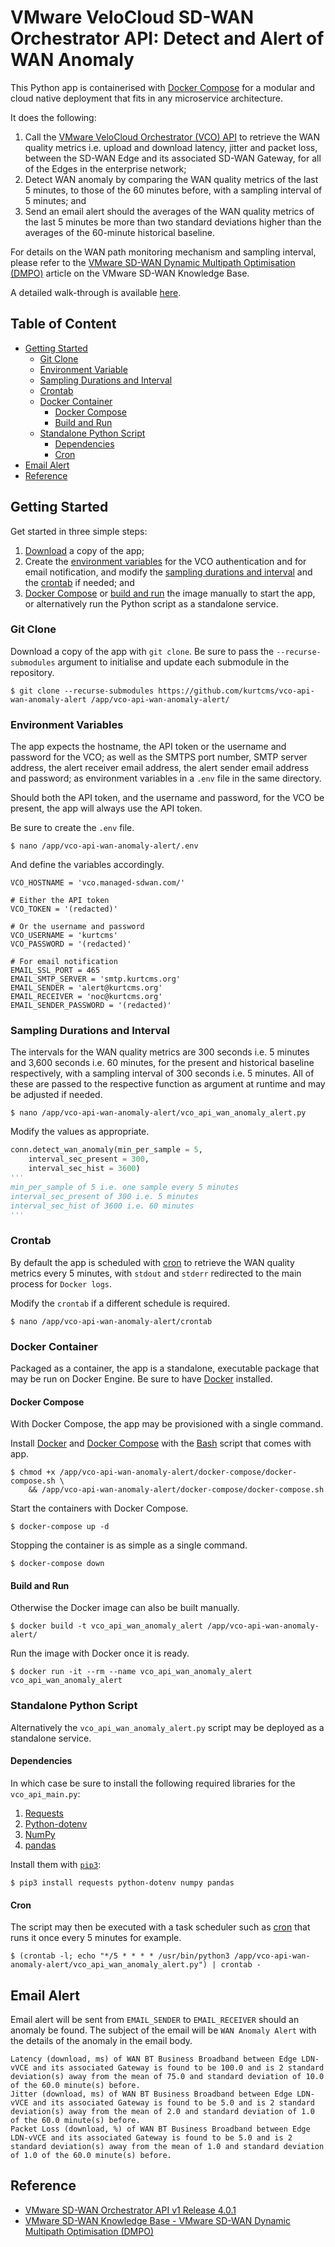 # VMware VeloCloud SD-WAN Orchestrator API: Detect and Alert of WAN Anomaly

This Python app is containerised with [Docker Compose](https://docs.docker.com/compose/) for a modular and cloud native deployment that fits in any microservice architecture.

It does the following:

1. Call the [VMware VeloCloud Orchestrator (VCO) API](#reference) to retrieve the WAN quality metrics i.e. upload and download latency, jitter and packet loss, between the SD-WAN Edge and its associated SD-WAN Gateway, for all of the Edges in the enterprise network;
2. Detect WAN anomaly by comparing the WAN quality metrics of the last 5 minutes, to those of the 60 minutes before, with a sampling interval of 5 minutes; and
3. Send an email alert should the averages of the WAN quality metrics of the last 5 minutes be more than two standard deviations higher than the averages of the 60-minute historical baseline.

For details on the WAN path monitoring mechanism and sampling interval, please refer to the [VMware SD-WAN Dynamic Multipath Optimisation (DMPO)](#reference) article on the VMware SD-WAN Knowledge Base.

A detailed walk-through is available [here](https://kurtcms.org/vmware-velocloud-sd-wan-orchestrator-api-detect-and-alert-of-wan-anomaly/).

## Table of Content

- [Getting Started](#getting-started)
  - [Git Clone](#git-clone)
  - [Environment Variable](#environment-variables)
  - [Sampling Durations and Interval](#sampling-durations-and-interval)
  - [Crontab](#crontab)
  - [Docker Container](#docker-container)
	  - [Docker Compose](#docker-compose)
	  - [Build and Run](#build-and-run)
  - [Standalone Python Script](#standalone-python-script)
    - [Dependencies](#dependencies)
    - [Cron](#cron)
- [Email Alert](#email-alert)
- [Reference](#reference)

## Getting Started

Get started in three simple steps:

1. [Download](#git-clone) a copy of the app;
2. Create the [environment variables](#environment-variables) for the VCO authentication and for email notification, and modify the [sampling durations and interval](#sampling-durations-and-interval) and the [crontab](#crontab) if needed; and
3. [Docker Compose](#docker-compose) or [build and run](#build-and-run) the image manually to start the app, or alternatively run the Python script as a standalone service.

### Git Clone

Download a copy of the app with `git clone`. Be sure to pass the `--recurse-submodules` argument to initialise and update each submodule in the repository.

```shell
$ git clone --recurse-submodules https://github.com/kurtcms/vco-api-wan-anomaly-alert /app/vco-api-wan-anomaly-alert/
```

### Environment Variables

The app expects the hostname, the API token or the username and password for the VCO; as well as the SMTPS port number, SMTP server address, the alert receiver email address, the alert sender email address and password; as environment variables in a `.env` file in the same directory.

Should both the API token, and the username and password, for the VCO be present, the app will always use the API token.

Be sure to create the `.env` file.

```shell
$ nano /app/vco-api-wan-anomaly-alert/.env
```

And define the variables accordingly.

```
VCO_HOSTNAME = 'vco.managed-sdwan.com/'

# Either the API token
VCO_TOKEN = '(redacted)'

# Or the username and password
VCO_USERNAME = 'kurtcms'
VCO_PASSWORD = '(redacted)'

# For email notification
EMAIL_SSL_PORT = 465
EMAIL_SMTP_SERVER = 'smtp.kurtcms.org'
EMAIL_SENDER = 'alert@kurtcms.org'
EMAIL_RECEIVER = 'noc@kurtcms.org'
EMAIL_SENDER_PASSWORD = '(redacted)'
```

### Sampling Durations and Interval

The intervals for the WAN quality metrics are 300 seconds i.e. 5 minutes and 3,600 seconds i.e. 60 minutes, for the present and historical baseline respectively, with a sampling interval of 300 seconds i.e. 5 minutes. All of these are passed to the respective function as argument at runtime and may be adjusted if needed.

```shell
$ nano /app/vco-api-wan-anomaly-alert/vco_api_wan_anomaly_alert.py
```

Modify the values as appropriate.

```python
conn.detect_wan_anomaly(min_per_sample = 5,
    interval_sec_present = 300,
    interval_sec_hist = 3600)
'''
min_per_sample of 5 i.e. one sample every 5 minutes
interval_sec_present of 300 i.e. 5 minutes
interval_sec_hist of 3600 i.e. 60 minutes
'''
```

### Crontab

By default the app is scheduled with [cron](https://linux.die.net/man/8/cron) to retrieve the WAN quality metrics every 5 minutes, with `stdout` and `stderr` redirected to the main process for `Docker logs`.

Modify the `crontab` if a different schedule is required.

```shell
$ nano /app/vco-api-wan-anomaly-alert/crontab
```

### Docker Container

Packaged as a container, the app is a standalone, executable package that may be run on Docker Engine. Be sure to have [Docker](https://docs.docker.com/engine/install/) installed.

#### Docker Compose

With Docker Compose, the app may be provisioned with a single command.

Install [Docker](https://docs.docker.com/engine/install/) and [Docker Compose](https://docs.docker.com/compose/install/) with the [Bash](https://github.com/gitGNU/gnu_bash) script that comes with app.

```shell
$ chmod +x /app/vco-api-wan-anomaly-alert/docker-compose/docker-compose.sh \
    && /app/vco-api-wan-anomaly-alert/docker-compose/docker-compose.sh
```

Start the containers with Docker Compose.

```shell
$ docker-compose up -d
```

Stopping the container is as simple as a single command.

```shell
$ docker-compose down
```

#### Build and Run

Otherwise the Docker image can also be built manually.

```shell
$ docker build -t vco_api_wan_anomaly_alert /app/vco-api-wan-anomaly-alert/
```

Run the image with Docker once it is ready.

```shell
$ docker run -it --rm --name vco_api_wan_anomaly_alert vco_api_wan_anomaly_alert
```

### Standalone Python Script

Alternatively the `vco_api_wan_anomaly_alert.py` script may be deployed as a standalone service.

#### Dependencies

In which case be sure to install the following required libraries for the `vco_api_main.py`:

1. [Requests](https://github.com/psf/requests)
2. [Python-dotenv](https://github.com/theskumar/python-dotenv)
3. [NumPy](https://github.com/numpy/numpy)
4. [pandas](https://github.com/pandas-dev/pandas)

Install them with [`pip3`](https://github.com/pypa/pip):

```shell
$ pip3 install requests python-dotenv numpy pandas
```

#### Cron

The script may then be executed with a task scheduler such as [cron](https://linux.die.net/man/8/cron) that runs it once every 5 minutes for example.

```shell
$ (crontab -l; echo "*/5 * * * * /usr/bin/python3 /app/vco-api-wan-anomaly-alert/vco_api_wan_anomaly_alert.py") | crontab -
```

## Email Alert

Email alert will be sent from `EMAIL_SENDER` to `EMAIL_RECEIVER` should an anomaly be found. The subject of the email will be `WAN Anomaly Alert` with the details of the anomaly in the email body.

```
Latency (download, ms) of WAN BT Business Broadband between Edge LDN-vVCE and its associated Gateway is found to be 100.0 and is 2 standard deviation(s) away from the mean of 75.0 and standard deviation of 10.0 of the 60.0 minute(s) before.
Jitter (download, ms) of WAN BT Business Broadband between Edge LDN-vVCE and its associated Gateway is found to be 5.0 and is 2 standard deviation(s) away from the mean of 2.0 and standard deviation of 1.0 of the 60.0 minute(s) before.
Packet Loss (download, %) of WAN BT Business Broadband between Edge LDN-vVCE and its associated Gateway is found to be 5.0 and is 2 standard deviation(s) away from the mean of 1.0 and standard deviation of 1.0 of the 60.0 minute(s) before.
```

## Reference

- [VMware SD-WAN Orchestrator API v1 Release 4.0.1](https://code.vmware.com/apis/1045/velocloud-sdwan-vco-api)
- [VMware SD-WAN Knowledge Base - VMware SD-WAN Dynamic Multipath Optimisation (DMPO)](https://kb.vmware.com/s/article/2733094)